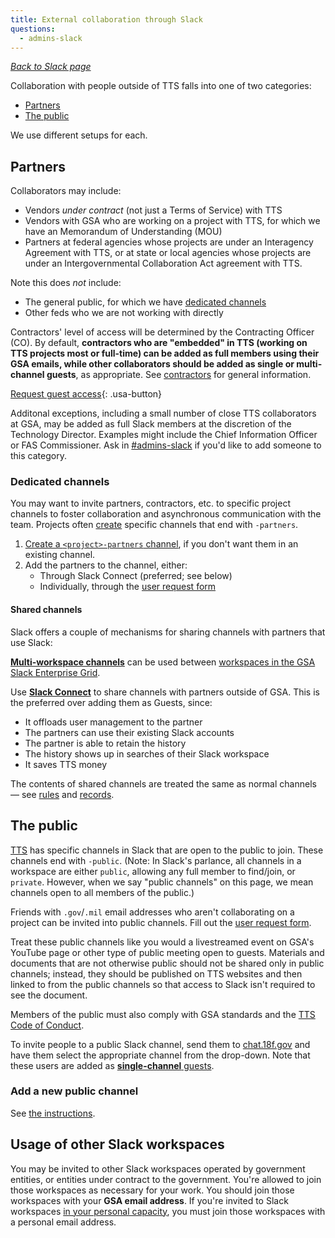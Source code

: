 ```yaml
---
title: External collaboration through Slack
questions:
  - admins-slack
---
```


[_Back to Slack page_](../)

Collaboration with people outside of TTS falls into one of two categories:

- [Partners](#partners)
- [The public](#the-public)

We use different setups for each.

## Partners

Collaborators may include:

- Vendors _under contract_ (not just a Terms of Service) with TTS
- Vendors with GSA who are working on a project with TTS, for which we have an Memorandum of Understanding (MOU)
- Partners at federal agencies whose projects are under an Interagency Agreement with TTS, or at state or local agencies whose projects are under an Intergovernmental Collaboration Act agreement with TTS.

Note this does _not_ include:

- The general public, for which we have [dedicated channels](#the-public)
- Other feds who we are not working with directly

Contractors' level of access will be determined by the Contracting Officer (CO). By default, **contractors who are "embedded" in TTS (working on TTS projects most or full-time) can be added as full members using their GSA emails, while other collaborators should be added as single or multi-channel guests**, as appropriate. See [contractors]({{site.baseurl}}/contractors/) for general information.

[Request guest access](https://goo.gl/forms/mKATdB9QuNo7AXVY2){: .usa-button}

Additonal exceptions, including a small number of close TTS collaborators at GSA, may be added as full Slack members at the discretion of the Technology Director. Examples might include the Chief Information Officer or FAS Commissioner. Ask in [#admins-slack](https://gsa-tts.slack.com/messages/admins-slack) if you'd like to add someone to this category.

### Dedicated channels

You may want to invite partners, contractors, etc. to specific project channels to foster collaboration and asynchronous communication with the team. Projects often [create](https://get.slack.help/hc/en-us/articles/201402297-Creating-a-channel) specific channels that end with `-partners`.

1. [Create a `<project>-partners` channel](https://get.slack.help/hc/en-us/articles/201402297-Creating-a-channel), if you don't want them in an existing channel.
1. Add the partners to the channel, either:
   - Through Slack Connect (preferred; see below)
   - Individually, through the [user request form](https://docs.google.com/a/gsa.gov/forms/d/e/1FAIpQLSfYQ-D82rIGwbCmwF3kAQERqczi5syVGq6GtmQNR6fhxRAA2Q/viewform)

#### Shared channels

Slack offers a couple of mechanisms for sharing channels with partners that use Slack:

[**Multi-workspace channels**](https://slack.com/help/articles/115001399587-Create-multi-workspace-channels-on-Enterprise-Grid) can be used between [workspaces in the GSA Slack Enterprise Grid](https://gsa.enterprise.slack.com/).

Use [**Slack Connect**](https://slack.com/help/articles/115004151203-Guide-to-sharing-channels-with-external-organizations) to share channels with partners outside of GSA. This is the preferred over adding them as Guests, since:

- It offloads user management to the partner
- The partners can use their existing Slack accounts
- The partner is able to retain the history
- The history shows up in searches of their Slack workspace
- It saves TTS money

The contents of shared channels are treated the same as normal channels — see [rules](../getting-started/) and [records](../records/).

## The public

[TTS](https://www.gsa.gov/portal/category/25729) has specific channels in Slack that are open to the public to join. These channels end with `-public`. (Note: In Slack's parlance, all channels in a workspace are either `public`, allowing any full member to find/join, or `private`. However, when we say "public channels" on this page, we mean channels open to all members of the public.)

Friends with `.gov`/`.mil` email addresses who aren't collaborating on a project can be invited into public channels. Fill out the [user request form](https://docs.google.com/forms/d/e/1FAIpQLSfYQ-D82rIGwbCmwF3kAQERqczi5syVGq6GtmQNR6fhxRAA2Q/viewform?usp=sf_link).

Treat these public channels like you would a livestreamed event on GSA's YouTube page or other type of public meeting open to guests. Materials and documents that are not otherwise public should not be shared only in public channels; instead, they should be published on TTS websites and then linked to from the public channels so that access to Slack isn't required to see the document.

Members of the public must also comply with GSA standards and the [TTS Code of Conduct]({{site.baseurl}}/code-of-conduct).

To invite people to a public Slack channel, send them to [chat.18f.gov](https://chat.18f.gov/) and have them select the appropriate channel from the drop-down. Note that these users are added as [**single-channel** guests](https://slack.zendesk.com/hc/en-us/articles/201314026-Understanding-roles-permissions-inside-Slack).

### Add a new public channel

See [the instructions](https://github.com/18F/chat#adding-new-public-channels).

## Usage of other Slack workspaces

You may be invited to other Slack workspaces operated by government entities, or entities under contract to the government. You're allowed to join those workspaces as necessary for your work. You should join those workspaces with your **GSA email address**. If you're invited to Slack workspaces [in your personal capacity]({{site.baseurl}}/office-of-operations/fas-speaker-guide/#personal-capacity-guidelines), you must join those workspaces with a personal email address.
